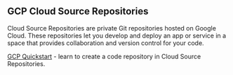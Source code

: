 ## GCP Cloud Source Repositories

Cloud Source Repositories are private Git repositories hosted on Google Cloud. These repositories let you develop and deploy an app or service in a space that provides collaboration and version control for your code.

[GCP Quickstart](https://cloud.google.com/source-repositories/docs/create-code-repository) - learn to create a code repository in Cloud Source Repositories. 